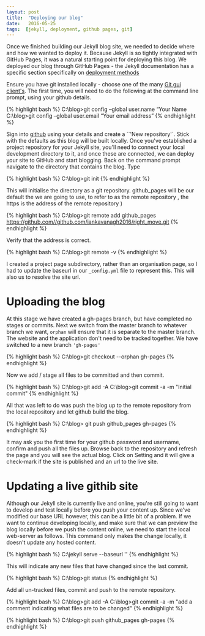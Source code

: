 ```yaml
---
layout: post
title:  "Deploying our blog"
date:   2016-05-25
tags:  [jekyll, deployment, github pages, git]
---
```

Once we finished building our Jekyll blog site, we needed to decide where and how we wanted to deploy it.
Because Jekyll is so tightly integrated with GitHub Pages, it was a natural starting point for deploying this blog.
We deployed our blog through GitHub Pages - the Jekyll documentation has a specific section specifically on [deployment methods](http://jekyllrb.com/docs/deployment-methods/ "deployment methods")

Ensure you have git installed locally - choose one of the many [Git gui client's](https://git-scm.com/downloads/guis).
The first time, you will need to do the following at the command line prompt, using your github details.

{% highlight bash %}
C:\blog>git config –global user.name “Your Name
C:\blog>git config –global user.email “Your email address”
{% endhighlight %}

Sign into [github](https://github.com/) using your details and create a ``'New repository'`.
Stick with the defaults as this blog will be built locally.
Once you've established a project repository for your Jekyll site, you'll need to connect your local development directory to it,
and once these are connected, we can deploy your site to GitHub and start blogging.
Back on the command prompt navigate to the directory that contains the blog. Type

{% highlight bash %}
C:\blog>git init
{% endhighlight %}

This will initialise the directory as a git repository.
github_pages will be our default the we are going to use, to refer to as the remote repository , the https is the address of the remote repository )

{% highlight bash %}
C:\blog>git remote add github_pages https://github.com//github.com/iankavanagh2016/right_move.git
{% endhighlight %}

Verify that the address is correct.

{% highlight bash %}
C:\blog>git remote -v
{% endhighlight %}

I created a project page subdirectory, rather than an organisation page,  so I had to update the baseurl in our `_config.yml` file to represent this.
This will also us to resolve the site url.


# Uploading the  blog

At this stage we have created a gh-pages branch, but have completed no stages or commits. Next we switch from the master branch to
whatever branch we want, `orphan` will ensure that it is separate to the master branch.
The website and the application don't need to be tracked together. We have switched to a new branch `'gh-pages'`

{% highlight bash %}
C:\blog>git checkout --orphan gh-pages
{% endhighlight %}

Now we add / stage all files to be committed and then commit.

{% highlight bash %}
C:\blog>git add -A
C:\blog>git commit -a -m "Initial commit"
{% endhighlight %}

All that was left to do was push the blog up to the remote repository from the local repository and let github build the blog.

{% highlight bash %}
C:\blog> git push github_pages gh-pages
{% endhighlight %}

It may ask you the first time for your github password and username, confirm and push all the files up.
Browse back to the repository and refresh the page and you will see the actual blog.
Click on Setting and it will give a check-mark if the site is published and an url to the live site.

# Updating a live githib site

Although our Jekyll site is currently live and online, you're still going to want to develop and test locally before you push your content up.
Since we've modified our base URL however, this can be a little bit of a problem.
If we want to continue developing locally, and make sure that we can preview the blog locally before we push the content online,
we need to start the local web-server as follows. This command only makes the change locally, it doesn't update any hosted content.

{% highlight bash %}
C:\jekyll serve --baseurl ''
{% endhighlight %}

This will indicate any new files that have changed since the last commit.

{% highlight bash %}
C:\blog>git status
{% endhighlight %}

Add all un-tracked files, commit and push to the remote repository.

{% highlight bash %}
C:\blog>git add -A
C:\blog>git commit -a -m "add a comment indicating what files are to be changed"
{% endhighlight %}


{% highlight bash %}
C:\blog>git push github_pages gh-pages
{% endhighlight %}